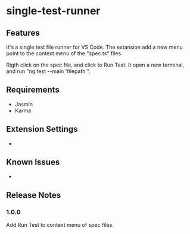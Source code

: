 # single-test-runner

## Features
It's a single test file runner for VS Code.
The extansion add a new menu point to the context menu of the "spec.ts" files.

Rigth click on the spec file, and click to Run Test.
It open a new terminal, and run "ng test --main 'filepath'".

## Requirements

- Jasmin
- Karma

## Extension Settings

-

## Known Issues

-

## Release Notes

### 1.0.0

 Add Run Test to context menu of spec files.
